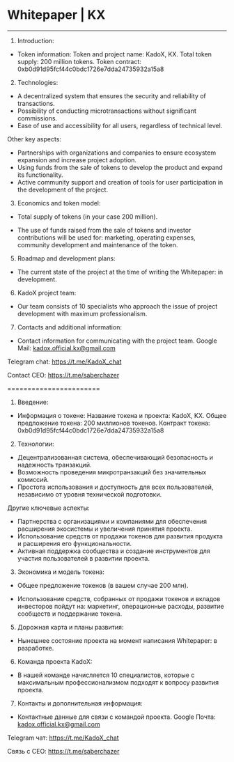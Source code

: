 # Whitepaper | KX
----------------------
1. Introduction:
 - Token information:
 Token and project name: KadoX, KX.
 Total token supply: 200 million tokens.
 Token contract: 0xb0d91d95fcf44c0bdc1726e7dda24735932a15a8

 2. Technologies:
 - A decentralized system that ensures the security and reliability of transactions.
 - Possibility of conducting microtransactions without significant commissions.
 - Ease of use and accessibility for all users, regardless of technical level.

 Other key aspects:
 - Partnerships with organizations and companies to ensure ecosystem expansion and increase project adoption.
 - Using funds from the sale of tokens to develop the product and expand its functionality.
 - Active community support and creation of tools for user participation in the development of the project.

 3. Economics and token model:
 - Total supply of tokens (in your case 200 million).

 - The use of funds raised from the sale of tokens and investor contributions will be used for: marketing, operating expenses, community development and maintenance of the token.

 5. Roadmap and development plans:
 - The current state of the project at the time of writing the Whitepaper: in development.

 6. KadoX project team:
 - Our team consists of 10 specialists who approach the issue of project development with maximum professionalism.

 7. Contacts and additional information:
 - Contact information for communicating with the project team.
 Google Mail: kadox.official.kx@gmail.com

 Telegram chat:
 https://t.me/KadoX_chat

 Contact CEO:
 https://t.me/saberchazer

 =======================

 1. Введение:
- Информация о токене:
Название токена и проекта: KadoX, KX.
Общее предложение токена: 200 миллионов токенов.
Контракт токена: 0xb0d91d95fcf44c0bdc1726e7dda24735932a15a8

2. Технологии:
- Децентрализованная система, обеспечивающий безопасность и надежность транзакций.
- Возможность проведения микротранзакций без значительных комиссий.
- Простота использования и доступность для всех пользователей, независимо от уровня технической подготовки.

Другие ключевые аспекты:
- Партнерства с организациями и компаниями для обеспечения расширения экосистемы и увеличения принятия проекта.
- Использование средств от продажи токенов для развития продукта и расширения его функциональности.
- Активная поддержка сообщества и создание инструментов для участия пользователей в развитии проекта.

3. Экономика и модель токена:
- Общее предложение токенов (в вашем случае 200 млн).

- Использование средств, собранных от продажи токенов и вкладов инвесторов пойдут на: маркетинг, операционные расходы, развитие сообществ и поддержание токена.

5. Дорожная карта и планы развития:
- Нынешнее состояние проекта на момент написания Whitepaper: в разработке.

6. Команда проекта KadoX:
- В нашей команде начисляется 10 специалистов, которые с максимальным профессионализмом подходят к вопросу развития проекта.

7. Контакты и дополнительная информация:
- Контактные данные для связи с командой проекта.
Google Почта: kadox.official.kx@gmail.com

Telegram чат:
https://t.me/KadoX_chat

Связь с CEO:
https://t.me/saberchazer
